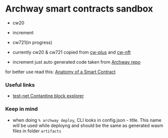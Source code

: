 # Archway smart contracts sandbox

- cw20
- increment
- cw721(in progress)

- currently cw20 & cw721 copied from [cw-plus](https://github.com/CosmWasm/cw-plus) and [cw-nft](https://github.com/CosmWasm/cw-nfts)

- increment just auto generated code taken from [Archway repo](https://github.com/archway-network/archway-templates/tree/main/increment)

for better use read this:
[Anatomy of a Smart Contract](https://docs.cosmwasm.com/dev-academy/develop-smart-contract/intro/)

### Useful links
- [test-net Contantine block explorer](https://explorer.constantine-1.archway.tech/)

### Keep in mind

- when doing `% archway deploy`, CLI looks in config.json - title. This name will be used while deployng and should be the same as generated wasm files in folder `artifacts`
